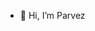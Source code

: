 - 👋 Hi, I’m Parvez

<!---
parvezakhtar01/parvezakhtar01 is a ✨ special ✨ repository because its `README.md` (this file) appears on your GitHub profile.
You can click the Preview link to take a look at your changes.
--->
